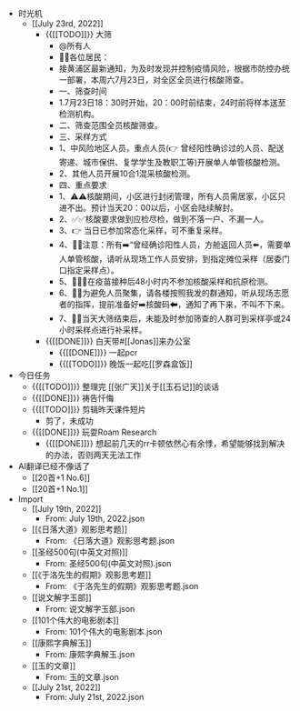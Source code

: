 - 时光机
    - [[July 23rd, 2022]]
        - {{[[TODO]]}} 大筛
            - @所有人 
            - 📝📝各位居民：
            - 接黄浦区最新通知，为及时发现并控制疫情风险，根据市防控办统一部署，本周六7月23日，对全区全员进行核酸筛查。
            - 一、筛查时间
            - 1.7月23日18：30时开始，20：00时前结束，24时前将样本送至检测机构。
            - 二、筛查范围全员核酸筛查。
            - 三、采样方式
            - 1、中风险地区人员，重点人员(👉 曾经阳性确诊过的人员、配送寄递、城市保供、复学学生及教职工等)开展单人单管核酸检测。
            - 2、其他人员开展10合1混采核酸检测。
            - 四、重点要求 
            - 1、⚠️⚠️核酸期间，小区进行封闭管理，所有人员需居家，小区只进不出。预计当天20：00以后，小区会陆续解封。
            - 2、✅✅核酸要求做到应检尽检，做到不落一户、不漏一人。
            - 3、👉 当日已参加常态化采样，可不重复采样。
            - 4、🌟🌟注意：所有➡️“曾经确诊阳性人员，方舱返回人员⬅️，需要单人单管核酸，请听从现场工作人员安排，到指定摊位采样（居委门口指定采样点）。
            - 5、🌟🌟🌟在疫苗接种后48小时内不参加核酸采样和抗原检测。
            - 6、🌈🌈为避免人员聚集，请各楼按照我发的群通知，听从现场志愿者的指挥，提前准备好➡️核酸码⬅，通知了再下来，不叫不下来。
            - 7、🌟🌟当天大筛结束后，未能及时参加筛查的人群可到采样亭或24小时采样点进行补采样。
        - {{[[DONE]]}} 白天带#[[Jonas]]来办公室
            - {{[[DONE]]}} 一起pcr
            - {{[[TODO]]}} 晚饭一起吃[[罗森盒饭]]
- 今日任务
    - {{[[TODO]]}} 整理完 [[张广天]]关于[[玉石记]]的谈话
    - {{[[DONE]]}} 祷告忏悔
    - {{[[TODO]]}} 剪辑昨天课件短片
        - 剪了，未成功
    - {{[[DONE]]}} 玩耍Roam Research
        - {{[[DONE]]}} 想起前几天的rr卡顿依然心有余悸，希望能够找到解决的办法，否则两天无法工作
- AI翻译已经不像话了
    - [[20首+1 No.6]]
    - [[20首+1 No.1]]
- Import
    - [[July 19th, 2022]]
        - From: July 19th, 2022.json
    - [[《日落大道》观影思考题]]
        - From: 《日落大道》观影思考题.json
    - [[圣经500句(中英文对照)]]
        - From: 圣经500句(中英文对照).json
    - [[《于洛先生的假期》观影思考题]]
        - From: 《于洛先生的假期》观影思考题.json
    - [[说文解字玉部]]
        - From: 说文解字玉部.json
    - [[101个伟大的电影剧本]]
        - From: 101个伟大的电影剧本.json
    - [[康熙字典解玉]]
        - From: 康熙字典解玉.json
    - [[玉的文章]]
        - From: 玉的文章.json
    - [[July 21st, 2022]]
        - From: July 21st, 2022.json
